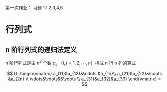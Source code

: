 第一次作业： 习题 1.1 2,3,4,6

# 行列式

## n 阶行列式的递归法定义

n 阶行列式是由 $n^{2}$ 个数 $a_{ij}$ （$i,j=1,2,\cdots ,n$）排成 n 行 n 列的算式

$$
D=\begin{vmatrix}
a_{11}&a_{12}&\cdots &a_{1n}\\
a_{21}&a_{22}&\cdots &a_{2n} \\
\vdots&\vdots&&\vdots \\
a_{31}&a_{32}&a_{33}
\end{vmatrix} =
$$
